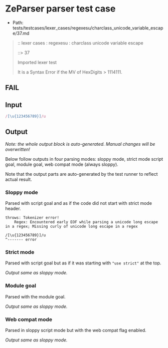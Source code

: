 # ZeParser parser test case

- Path: tests/testcases/lexer_cases/regexesu/charclass_unicode_variable_escape/37.md

> :: lexer cases : regexesu : charclass unicode variable escape
>
> ::> 37
>
> Imported lexer test
>
> It is a Syntax Error if the MV of HexDigits > 1114111.

## FAIL

## Input

`````js
/[\u{123456789}]/u
`````

## Output

_Note: the whole output block is auto-generated. Manual changes will be overwritten!_

Below follow outputs in four parsing modes: sloppy mode, strict mode script goal, module goal, web compat mode (always sloppy).

Note that the output parts are auto-generated by the test runner to reflect actual result.

### Sloppy mode

Parsed with script goal and as if the code did not start with strict mode header.

`````
throws: Tokenizer error!
    Regex: Encountered early EOF while parsing a unicode long escape in a regex; Missing curly of unicode long escape in a regex

/[\u{123456789}]/u
^------- error
`````

### Strict mode

Parsed with script goal but as if it was starting with `"use strict"` at the top.

_Output same as sloppy mode._

### Module goal

Parsed with the module goal.

_Output same as sloppy mode._

### Web compat mode

Parsed in sloppy script mode but with the web compat flag enabled.

_Output same as sloppy mode._
